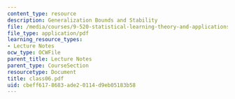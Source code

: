 ```yaml
---
content_type: resource
description: Generalization Bounds and Stability
file: /media/courses/9-520-statistical-learning-theory-and-applications-spring-2003/cbeff6178683ade20114d9eb05183b58_class06.pdf
file_type: application/pdf
learning_resource_types:
- Lecture Notes
ocw_type: OCWFile
parent_title: Lecture Notes
parent_type: CourseSection
resourcetype: Document
title: class06.pdf
uid: cbeff617-8683-ade2-0114-d9eb05183b58
---
```


